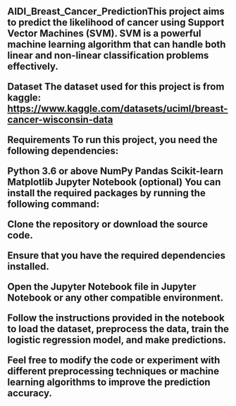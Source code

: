 <h2>AIDI_Breast_Cancer_Prediction</h2?

This project aims to predict the likelihood of cancer using Support Vector Machines (SVM). SVM is a powerful machine learning algorithm that can handle both linear and non-linear classification problems effectively.

Dataset The dataset used for this project is from kaggle: https://www.kaggle.com/datasets/uciml/breast-cancer-wisconsin-data

Requirements To run this project, you need the following dependencies:

Python 3.6 or above NumPy Pandas Scikit-learn Matplotlib Jupyter Notebook (optional) You can install the required packages by running the following command:

Clone the repository or download the source code.

Ensure that you have the required dependencies installed.

Open the Jupyter Notebook file in Jupyter Notebook or any other compatible environment.

Follow the instructions provided in the notebook to load the dataset, preprocess the data, train the logistic regression model, and make predictions.

Feel free to modify the code or experiment with different preprocessing techniques or machine learning algorithms to improve the prediction accuracy.
